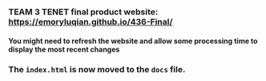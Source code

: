 ### TEAM 3 TENET final product website: https://emoryluqian.github.io/436-Final/

#### You might need to refresh the website and allow some processing time to display the most recent changes

### The `index.html` is now moved to the `docs` file. 
